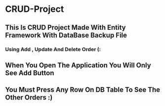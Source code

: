 # CRUD-Project
## This Is CRUD Project Made With Entity Framework With DataBase Backup File 
### Using Add , Update And Delete Order (: 

## When You Open The Application You Will Only See Add Button
## You Must Press Any Row On DB Table To See The Other Orders :) 


